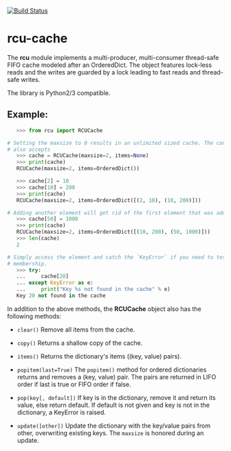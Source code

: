 [![Build Status](https://travis-ci.org/sureshsundriyal/rcu-cache.svg?branch=master)](https://travis-ci.org/sureshsundriyal/rcu-cache)

rcu-cache
=========

The **rcu** module implements a multi-producer, multi-consumer
thread-safe FIFO cache modeled after an OrderedDict. The object features
lock-less reads and the writes are guarded by a lock leading to fast reads and
thread-safe writes.

The library is Python2/3 compatible.

Example:
--------
```py
   >>> from rcu import RCUCache

# Setting the maxsize to 0 results in an unlimited sized cache. The constructor
# also accepts 
   >>> cache = RCUCache(maxsize=2, items=None)
   >>> print(cache)
   RCUCache(maxsize=2, items=OrderedDict())

   >>> cache[2] = 10
   >>> cache[10] = 200
   >>> print(cache)
   RCUCache(maxsize=2, items=OrderedDict([(2, 10), (10, 200)]))

# Adding another element will get rid of the first element that was added.
   >>> cache[50] = 1000
   >>> print(cache)
   RCUCache(maxsize=2, items=OrderedDict([(10, 200), (50, 1000)]))
   >>> len(cache)
   2

# Simply access the element and catch the `KeyError` if you need to test for
# membership.
   >>> try:
   ...     cache[20]
   ... except KeyError as e:
   ...     print("Key %s not found in the cache" % e)
   Key 20 not found in the cache

```

In addition to the above methods, the **RCUCache** object also has the
following methods:

* `clear()`
  Remove all items from the cache.

* `copy()`
  Returns a shallow copy of the cache.

* `items()`
  Returns the dictionary's items ((key, value) pairs).

* `popitem(last=True)`
  The `popitem()` method for ordered dictionaries returns and removes a (key,
  value) pair. The pairs are returned in LIFO order if last is true or FIFO
  order if false.

* `pop(key[, default])`
  If key is in the dictionary, remove it and return its value, else return
  default. If default is not given and key is not in the dictionary, a KeyError
  is raised.

* `update([other])`
  Update the dictionary with the key/value pairs from other, overwriting
  existing keys. The `maxsize` is honored during an update.
